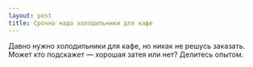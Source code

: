 ```yaml
---
layout: post 
title: Срочно надо холодильники для кафе 
--- 
```

Давно нужно холодильники для кафе, но никак не решусь заказать. Может кто подскажет — хорошая затея или нет? Делитесь опытом.